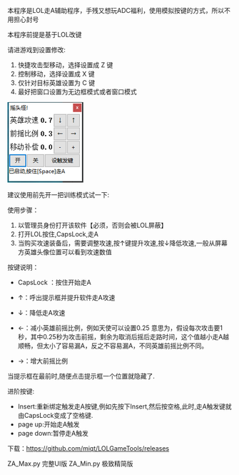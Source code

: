 本程序是LOL走A辅助程序，手残又想玩ADC福利，使用模拟按键的方式，所以不用担心封号

本程序前提是基于LOL改键

请进游戏到设置修改:

1. 快捷攻击型移动，选择设置成 Z 键
2. 控制移动，选择设置成 X 键
3. 仅针对目标英雄设置为 C 键
4. 最好把窗口设置为无边框模式或者窗口模式

![iamge](image.png)

建议使用前先开一把训练模式试一下:

使用步骤：

1. 以管理员身份打开该软件【必须，否则会被LOL屏蔽】
2. 打开LOL按住,CapsLock,走A
3. 当购买攻速装备后，需要调整攻速,按↑键提升攻速,按↓降低攻速,一般从屏幕方英雄头像位置可以看到攻速数值

按键说明：

- CapsLock ：按住开始走A

- ↑：呼出提示框并提升软件走A攻速
- ↓：降低走A攻速
- ←：减小英雄前摇比例，例如天使可以设置0.25 意思为，假设每次攻击要1秒，其中0.25秒为攻击前摇，剩余为取消后摇后走路时间，这个值越小走A越顺畅，但太小了容易漏A，反之不容易漏A，不同英雄前摇比例不同。
- →：增大前摇比例

当提示框在最前时,随便点击提示框一个位置就隐藏了.

进阶按键:

- Insert:重新绑定触发走A按键,例如先按下Insert,然后按空格,此时,走A触发键就由CapsLock变成了空格键.
- page up:开始走A触发
- page down:暂停走A触发


下载：https://github.com/miqt/LOLGameTools/releases

ZA_Max.py 完整UI版
ZA_Min.py 极致精简版

